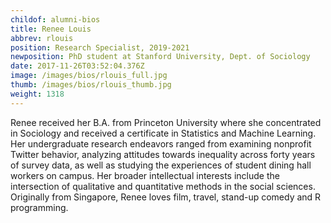 ```yaml
---
childof: alumni-bios
title: Renee Louis
abbrev: rlouis
position: Research Specialist, 2019-2021
newposition: PhD student at Stanford University, Dept. of Sociology
date: 2017-11-26T03:52:04.376Z
image: /images/bios/rlouis_full.jpg
thumb: /images/bios/rlouis_thumb.jpg
weight: 1318
---
```

Renee received her B.A. from Princeton University where she concentrated in Sociology and received a certificate in Statistics and Machine Learning. Her undergraduate research endeavors ranged from examining nonprofit Twitter behavior, analyzing attitudes towards inequality across forty years of survey data, as well as studying the experiences of student dining hall workers on campus. Her broader intellectual interests include the intersection of qualitative and quantitative methods in the social sciences. Originally from Singapore, Renee loves film, travel, stand-up comedy and R programming.
